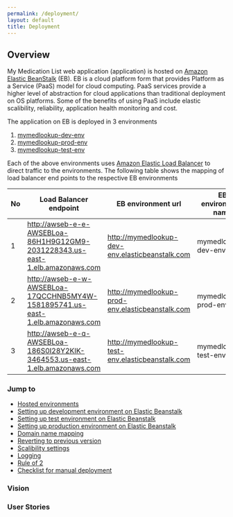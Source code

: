 ```yaml
---
permalink: /deployment/
layout: default
title: Deployment
---
```

## Overview ##
My Medication List web application (application) is hosted on [Amazon Elastic BeanStalk](http://aws.amazon.com/elasticbeanstalk/) (EB). EB is a cloud platform form that provides Platform as a Service (PaaS) model for cloud computing. PaaS services provide a higher level of abstraction for cloud applications than traditional deployment on OS platforms. Some of the benefits of using PaaS include elastic scalibility, reliability, application health monitoring and cost. 
 
The application on EB is deployed in 3 environments
1.  [mymedlookup-dev-env](http://mymedlookup-dev-env.elasticbeanstalk.com) 
2.  [mymedlookup-prod-env](http://mymedlookup-prod-env.elasticbeanstalk.com)
3.  [mymedlookup-test-env](http://mymedlookup-test-env.elasticbeanstalk.com)

Each of the above environments uses [Amazon Elastic Load Balancer](http://aws.amazon.com/elasticloadbalancing/) to direct traffic to the environments.
The following table shows the mapping of load balancer end points to the respective EB environments

| No | Load Balancer endpoint                                                         | EB environment url                               | EB environment name  | Hosting mode          | Github branch |
|----|--------------------------------------------------------------------------------|--------------------------------------------------|----------------------|-----------------------|---------------|
|  1 | http://awseb-e-e-AWSEBLoa-86H1H9G12GM9-2031228343.us-east-1.elb.amazonaws.com  | http://mymedlookup-dev-env.elasticbeanstalk.com  | mymedlookup-dev-env  | Developer Integration | develop       |
|  2 | http://awseb-e-w-AWSEBLoa-17QCCHNB5MY4W-1581895741.us-east-1.elb.amazonaws.com | http://mymedlookup-prod-env.elasticbeanstalk.com | mymedlookup-prod-env | Production            | master        |
|  3 | http://awseb-e-q-AWSEBLoa-186S0I28Y2KIK-3464553.us-east-1.elb.amazonaws.com    | http://mymedlookup-test-env.elasticbeanstalk.com | mymedlookup-test-env | Testing               | test          |

### <a name="top"></a>Jump to ###


* [Hosted environments](#vision)
* [Setting up development environment on Elastic Beanstalk](#user-stories)
* [Setting up test environment on Elastic Beanstalk](#user-stories)
* [Setting up production environment on Elastic Beanstalk](#user-stories)
* [Domain name mapping](#user-stories)
* [Reverting to previous version](#user-stories)
* [Scalibility settings](#user-stories)
* [Logging](#user-stories)
* [Rule of 2](#user-stories)
* [Checklist for manual deployment](#user-stories)

### <a name="vision"></a>Vision ###

### <a name="user-stories"></a>User Stories ###

